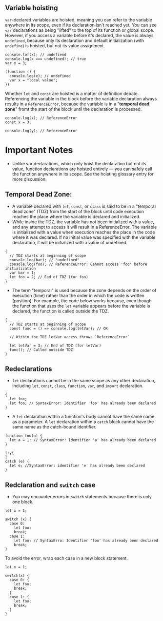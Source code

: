 ## Variable hoisting

`var`-declared variables are hoisted, meaning you can refer to the variable anywhere in its scope, even if its declaration isn't reached yet. You can see `var` declarations as being "lifted" to the top of its function or global scope. However, if you access a variable before it's declared, the value is always `undefined`, because only its declaration and default initialization (with `undefine`) is hoisted, but not its value assignment.

```
console.lof(x); // undefiend
console.log(x === undefined); // true
var x = 3;

(function () {
  console.log(x); // undefined
  var x = "local value";
})
```

Whether `let` and `const` are hoisted is a matter of definition debate. Referencing the variable in the block before the variable declaration always results in a `ReferenceError`, because the variable is in a "__temporal dead zone__" fromt the start of the block until the declaration is processed.

```
console.log(x); // ReferenceError
const x = 3;

console.log(y); // ReferenceError
```

# Important Notes
- Unlike var declarations, which only hoist the declaration but not its value, function declarations are hoisted entirely — you can safely call the function anywhere in its scope. See the hoisting glossary entry for more discussion.

## Temporal Dead Zone:
- A variable declared with `let`, `const`, or `class` is said to be in a "temporal dead zone" (TDZ) from the start of the block until code execution reaches the place where the variable is declared and initialized.
- While inside the TDZ, the variable has not been initialized with a value, and any attempt to access it will result in a ReferenceError. The variable is initialized with a value when execution reaches the place in the code where it was declared. If no initial value was specified with the variable declaration, it will be initialized with a value of undefined.


```
{
  // TDZ starts at beginning of scope
  console.log(bar); // "undefined"
  console.log(foo); // ReferenceError: Cannot access 'foo' before initialization
  var bar = 1;
  let foo = 2; // End of TDZ (for foo)
}
```

- The term "temporal" is used because the zone depends on the order of execution (time) rather than the order in which the code is written (position). For example, the code below works because, even though the function that uses the `let` variable appears before the variable is declared, the function is called outside the TDZ.

```
{
  // TDZ starts at beginning of scope
  const func = () => console.log(letVar); // OK

  // Within the TDZ letVar access throws `ReferenceError`

  let letVar = 3; // End of TDZ (for letVar)
  func(); // Called outside TDZ!
}
```

## Redeclarations
- `let` declarations cannot be in the same scope as any other declaration, including `let`, `const`, `class`, `function`, `var`, and `import` declaration.

```
{
  let foo;
  let foo; // SyntaxError: Identifier 'foo' has already been declared
}

```

- A `let` declaration within a function's body cannot have the same name as a parameter. A `let` declaration within a `catch` block cannot have the same name as the catch-bound identifier.

```
function foo(a) {
  let a = 1; // SyntaxError: Identifier 'a' has already been declared
}

try{
}
catch (e) {
  let e; //SyntaxError: identifier 'e' has already been declared
}
```

## Redclaration and `switch` case
- You may encounter errors in `switch` statements because there is only one block.

```
let x = 1;

switch (x) {
  case 0:
    let foo;
    break;
  case 1:
    let foo; // SyntaxErro: Identifier 'foo' has already been declared
    break;
}
```

To avoid the error, wrap each case in a new block statement.

```
let x = 1;

switch(x) {
  case 0: {
    let foo;
    break;
  }
  case 1: {
    let foo;
    break;
  }
}

```